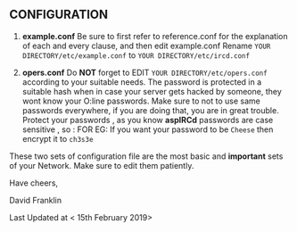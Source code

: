 ## CONFIGURATION

1) **example.conf** Be sure to first refer to reference.conf for the explanation of each and every clause, and then edit example.conf
Rename `YOUR DIRECTORY/etc/example.conf` to `YOUR DIRECTORY/etc/ircd.conf`

2) **opers.conf** Do **NOT** forget to EDIT `YOUR DIRECTORY/etc/opers.conf` according to your suitable needs.
The password is protected in a suitable hash when in case your server gets hacked by someone, they wont know your O:line passwords.
Make sure to not to use same passwords everywhere, if you are doing that, you are in great trouble.
Protect your passwords , as you know **aspIRCd** passwords are case sensitive , so : FOR EG: If you want your password to be `Cheese`
then encrypt it to `ch3s3e`

These two sets of configuration file are the most basic and **important** sets of your Network.
Make sure to edit them patiently.

Have cheers,

David Franklin

Last Updated at < 15th February 2019>
